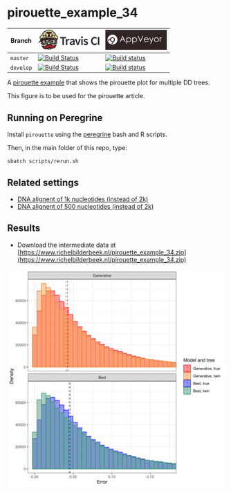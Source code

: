# pirouette_example_34

Branch   |[![Travis CI logo](pics/TravisCI.png)](https://travis-ci.com)                                                                                                 |[![AppVeyor logo](pics/AppVeyor.png)](https://appveyor.com)                                                                                               
---------|--------------------------------------------------------------------------------------------------------------------------------------------------------------|---------------------------------------------------------------------------------------------------------------------------------------------------------------------------------------------
`master` |[![Build Status](https://travis-ci.com/richelbilderbeek/pirouette_example_34.svg?branch=master)](https://travis-ci.com/richelbilderbeek/pirouette_example_34) |[![Build status](https://ci.appveyor.com/api/projects/status/o2lw8mn4xv2j9f9h/branch/master?svg=true)](https://ci.appveyor.com/project/richelbilderbeek/pirouette-example-34/branch/master)
`develop`|[![Build Status](https://travis-ci.com/richelbilderbeek/pirouette_example_34.svg?branch=develop)](https://travis-ci.com/richelbilderbeek/pirouette_example_34)|[![Build status](https://ci.appveyor.com/api/projects/status/o2lw8mn4xv2j9f9h/branch/develop?svg=true)](https://ci.appveyor.com/project/richelbilderbeek/pirouette-example-34/branch/develop)

A [pirouette example](https://github.com/richelbilderbeek/pirouette_examples)
that shows the pirouette plot for multiple DD trees.

This figure is to be used for the pirouette article.

## Running on Peregrine

Install `pirouette` using the [peregrine](https://github.com/richelbilderbeek/peregrine)
bash and R scripts.

Then, in the main folder of this repo, type:

```
sbatch scripts/rerun.sh
```

## Related settings

 * [DNA alignent of 1k nucleotides (instead of 2k)](https://github.com/richelbilderbeek/pirouette_example_28)
 * [DNA alignent of 500 nucleotides (instead of 2k)](https://github.com/richelbilderbeek/pirouette_example_19)

## Results

 * Download the intermediate data at 
   [https://www.richelbilderbeek.nl/pirouette_example_34.zip](https://www.richelbilderbeek.nl/pirouette_example_34.zip)

![](errors.png)

